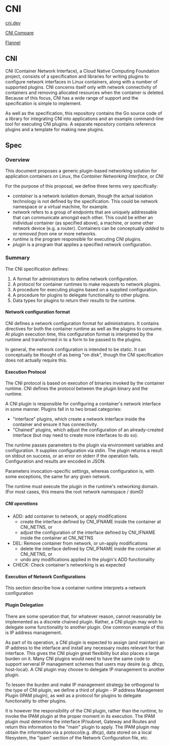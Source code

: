 # CNI

[cni.dev](https://www.cni.dev/docs/)

[CNI Compare](https://www.hwchiu.com/cni-compare.html)

[Flannel](https://www.kubernetes.org.cn/2270.html)

## CNI

CNI (Container Network Interface), a Cloud Native Computing Foundation project, consists of a specification and libraries for writing plugins to configure network interfaces in Linux containers, along with a number of supported plugins. CNI concerns itself only with network connectivity of containers and removing allocated resources when the container is deleted. Because of this focus, CNI has a wide range of support and the specification is simple to implement.

As well as the specification, this repository contains the Go source code of a library for integrating CNI into applications and an example command-line tool for executing CNI plugins. A separate repository contains reference plugins and a template for making new plugins.

## Spec

### Overview

This document proposes a generic plugin-based networking solution for application containers on Linux, the *Container Networking Interface*, or *CNI*

For the purpose of this proposal, we define three terms very specifically:

- *container* is a network isolation domain, though the actual isolation technology is not defined by the specification. This could be network namespace or a virtual machine, for example.
- *network* refers to a group of endpoints that are uniquely addressable that can communicate amongst each other. This could be either an individual container (as specified above), a machine, or some other network device (e.g. a router). Containers can be conceptually *added to* or *removed from* one or more networks.
- *runtime* is the program responsible for executing CNI plugins.
- *plugin* is a program that applies a specified network configuration.

### Summary

The CNI specification defines:

1. A format for administrators to define network configuration.
2. A protocol for container runtimes to make requests to network plugins.
3. A procedure for executing plugins based on a supplied configuration.
4. A procedure for plugins to delegate functionality to other plugins.
5. Data types for plugins to return their results to the runtime.

#### Network configuration format

CNI defines a network configuration format for administrators. It contains directives for both the container runtime as well as the plugins to consume. At plugin execution time, this configuration format is interpreted by the runtime and transformed in to a form to be passed to the plugins.

In general, the network configuration is intended to be static. It can conceptually be thought of as being "on disk", though the CNI specification does not actually require this.

#### Execution Protocol

The CNI protocol is based on execution of binaries invoked by the container runtime. CNI defines the protocol between the plugin binary and the runtime.

A CNI plugin is responsible for configuring a container's network interface in some manner. Plugins fall in to two broad categories:

- "interface" plugins, which create a network interface inside the container and ensure it has connectivity.
- "Chained" plugins, which adjust the configuration of an already-created interface (but may need to create more interfaces to do so).

The runtime passes parameters to the plugin via environment variables and configuration. It supplies configuration via stdin. The plugin returns a result on stdout on success, or an error on stderr if the operation fails. Configuration and results are encoded in JSON.

Parameters invocation-specific settings, whereas configuration is, with some exceptions, the same for any given network.

The runtime must execute the plugin in the runtime's networking domain. (For most cases, this means the root network namespace / dom0)

##### CNI operations

- ADD: add container to network, or apply modifications
    - create the interface defined by CNI_IFNAME inside the container at CNI_NETNS, or 
    - adjust the configuration of the interface defined by CNI_IFNAME inside the container at CNI_NETNS
- DEL: Remove container from network, or un-apply modifications
    - delete the interface defined by CNI_IFNAME inside the container at CNI_NETNS, or
    - undo any modifications applied in the plugin's ADD functionality
- CHECK: Check container's networking is as expected

#### Execution of Network Configurations

This section describe how a container runtime interprets a network configuration 

#### Plugin Delegation

There are some operation that, for whatever reason, cannot reasonably be implemented as a discrete chained plugin. Rather, a CNI plugin may wish to delegate some functionality to another plugin. One common example of this is IP address management.

As part of its operation, a CNI plugin is expected to assign (and maintain) an IP address to the interface and install any necessary routes relevant for that interface. This gives the CNI plugin great flexibility but also places a large burden on it. Many CNI plugins would need to have the same code to support serveral IP management schemes that users may desire (e.g. dhcp, host-local). A CNI plugin may choose to delegate IP management to another plugin.

To lessen the burden and make IP management strategy be orthogonal to the type of CNI plugin, we define a third of plugin - IP address Management Plugin (IPAM plugin), as well as a protocol for plugins to delegate functionality to other plugins.

It is however the responsibility of the CNI plugin, rather than the runtime, to invoke the IPAM plugin at the proper moment in its execution. The IPAM plugin must determine the interface IP/subnet, Gateway and Routes and return this information to the "main" plugin to apply. The IPAM plugin may obtain the information via a protocol(e.g. dhcp), data stored on a local filesystem, the "ipam" section of the Network Configuration file, etc.